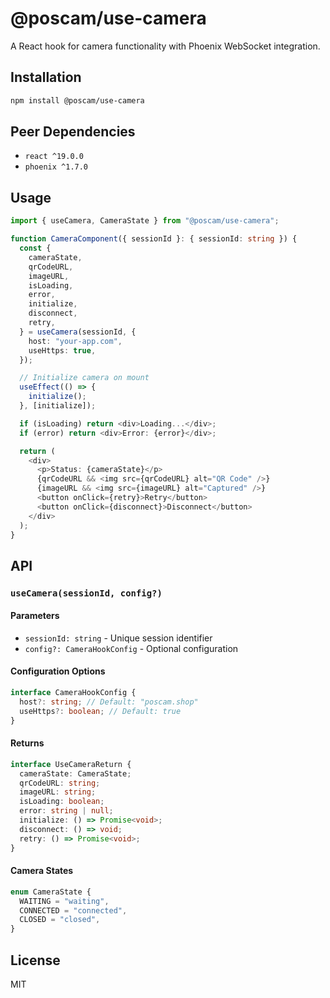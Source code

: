 # @poscam/use-camera

A React hook for camera functionality with Phoenix WebSocket integration.

## Installation

```bash
npm install @poscam/use-camera
```

## Peer Dependencies

- `react ^19.0.0`
- `phoenix ^1.7.0`

## Usage

```typescript
import { useCamera, CameraState } from "@poscam/use-camera";

function CameraComponent({ sessionId }: { sessionId: string }) {
  const {
    cameraState,
    qrCodeURL,
    imageURL,
    isLoading,
    error,
    initialize,
    disconnect,
    retry,
  } = useCamera(sessionId, {
    host: "your-app.com",
    useHttps: true,
  });

  // Initialize camera on mount
  useEffect(() => {
    initialize();
  }, [initialize]);

  if (isLoading) return <div>Loading...</div>;
  if (error) return <div>Error: {error}</div>;

  return (
    <div>
      <p>Status: {cameraState}</p>
      {qrCodeURL && <img src={qrCodeURL} alt="QR Code" />}
      {imageURL && <img src={imageURL} alt="Captured" />}
      <button onClick={retry}>Retry</button>
      <button onClick={disconnect}>Disconnect</button>
    </div>
  );
}
```

## API

### `useCamera(sessionId, config?)`

#### Parameters

- `sessionId: string` - Unique session identifier
- `config?: CameraHookConfig` - Optional configuration

#### Configuration Options

```typescript
interface CameraHookConfig {
  host?: string; // Default: "poscam.shop"
  useHttps?: boolean; // Default: true
}
```

#### Returns

```typescript
interface UseCameraReturn {
  cameraState: CameraState;
  qrCodeURL: string;
  imageURL: string;
  isLoading: boolean;
  error: string | null;
  initialize: () => Promise<void>;
  disconnect: () => void;
  retry: () => Promise<void>;
}
```

#### Camera States

```typescript
enum CameraState {
  WAITING = "waiting",
  CONNECTED = "connected",
  CLOSED = "closed",
}
```

## License

MIT